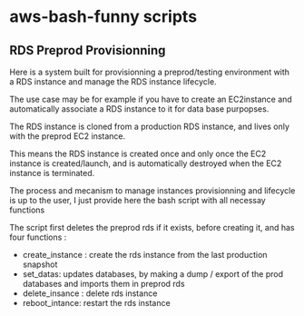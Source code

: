 # aws-bash-funny scripts

## RDS Preprod Provisionning

Here is a system built for provisionning a preprod/testing environment with a RDS instance and manage the RDS instance lifecycle.

The use case may be for example if you have to create an EC2instance and automatically associate a RDS instance to it for data base purpopses.

The RDS instance is cloned from a production RDS instance, and lives only with the preprod EC2 instance.

This means the RDS instance is created once and only once the EC2 instance is created/launch, and is automatically destroyed when the EC2 instance is terminated.

The process and mecanism to manage instances provisionning and lifecycle is up to the user, I just provide here the bash script with all necessay functions
 
The script first deletes the preprod rds if it exists, before creating it, and has four functions :

  * create_instance : create the rds instance from the last production snapshot
  * set_datas: updates databases, by making a dump / export of the prod databases and imports them in preprod rds
  * delete_insance : delete rds instance
  * reboot_intance: restart the rds instance
